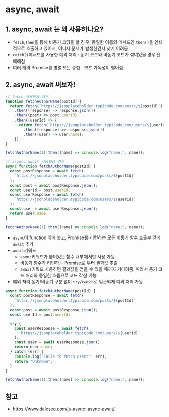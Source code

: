 # async, await
## 1. async, await 는 왜 사용하나요?
- ```fetch```,```then```을 통해 비동기 코딩을 할 경우, 동일한 이름의 메서드인 ```then()```을 연쇄적으로 호출하고 있어서, 어디서 문제가 발생한건지 찾기 어려움
- ```catch()```메서드를 사용한 예외 처리 : 동기 코드와 비동기 코드가 섞여있을 경우 난해해짐
- 여러 개의 Promise를 병렬 또는 중첩 : 코드 가독성이 떨어짐

## 2. async, await 써보자!
```javascript
// fetch 사용했을 경우
function fetchAuthorName(postId) {
  return fetch(`https://jsonplaceholder.typicode.com/posts/${postId}`)
    .then((response) => response.json())
    .then((post) => post.userId)
    .then((userId) => {
      return fetch(`https://jsonplaceholder.typicode.com/users/${userId}`)
        .then((response) => response.json())
        .then((user) => user.name);
    });
}

fetchAuthorName(1).then((name) => console.log("name:", name));
```
```javascript
// async, await 사용했을 경우
async function fetchAuthorName(postId) {
  const postResponse = await fetch(
    `https://jsonplaceholder.typicode.com/posts/${postId}`
  );
  const post = await postResponse.json();
  const userId = post.userId;
  const userResponse = await fetch(
    `https://jsonplaceholder.typicode.com/users/${userId}`
  );
  const user = await userResponse.json();
  return user.name;
}

fetchAuthorName(1).then((name) => console.log("name:", name));
```
- ```async```이 function 앞에 붙고, Promise를 리턴하는 모든 비동기 함수 호출부 앞에 ```await``` 추가
- ```await```키워드
    - ```async```키워드가 붙어있는 함수 내부에서만 사용 가능
    - 비동기 함수가 리턴하는 Promise로 부터 결과값 추출
    - ```await```키워드 사용하면 결과값을 얻을 수 있을 때까지 기다려줌. 따라서 동기 코드 처리와 동일한 흐름으로 코드 작성 가능
- 예외 처리
동기/비동기 구분 없이 ```try/catch```로 일관되게 예외 처리 가능
```javascript
async function fetchAuthorName(postId) {
  const postResponse = await fetch(
    `https://jsonplaceholder.typicode.com/posts/${postId}`
  );
  const post = await postResponse.json();
  const userId = post.userId;

  try {
    const userResponse = await fetch(
      `https://jsonplaceholder.typicode.com/users/${userId}`
    );
    const user = await userResponse.json();
    return user.name;
  } catch (err) {
    console.log("Faile to fetch user:", err);
    return "Unknown";
  }
}

fetchAuthorName(1).then((name) => console.log("name:", name));
```

## 참고
- https://www.daleseo.com/js-async-async-await/
